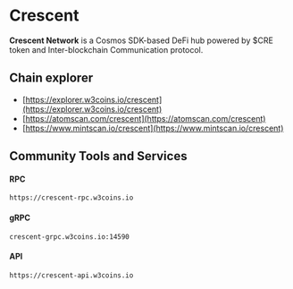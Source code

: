 # Crescent

**Crescent Network** is a Cosmos SDK-based DeFi hub powered by $CRE token and Inter-blockchain Communication protocol.

## **Chain explorer**

* [https://explorer.w3coins.io/crescent](https://explorer.w3coins.io/crescent)
* [https://atomscan.com/crescent](https://atomscan.com/crescent)
* [https://www.mintscan.io/crescent](https://www.mintscan.io/crescent)

## Community Tools and Services

#### **RPC**

```
https://crescent-rpc.w3coins.io
```

#### **gRPC**

```
crescent-grpc.w3coins.io:14590
```

#### **API**

```
https://crescent-api.w3coins.io
```
